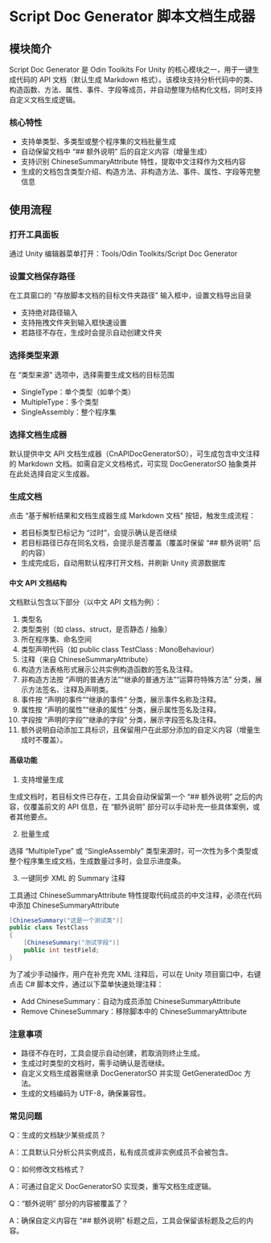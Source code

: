 # Script Doc Generator 脚本文档生成器

## 模块简介

Script Doc Generator 是 Odin Toolkits For Unity 的核心模块之一，用于一键生成代码的 API 文档（默认生成 Markdown 格式）。该模块支持分析代码中的类、构造函数、方法、属性、事件、字段等成员，并自动整理为结构化文档，同时支持自定义文档生成逻辑。

### 核心特性

- 支持单类型、多类型或整个程序集的文档批量生成
- 自动保留文档中 “## 额外说明” 后的自定义内容（增量生成）
- 支持识别 ChineseSummaryAttribute 特性，提取中文注释作为文档内容
- 生成的文档包含类型介绍、构造方法、非构造方法、事件、属性、字段等完整信息

## 使用流程

### 打开工具面板

通过 Unity 编辑器菜单打开：Tools/Odin Toolkits/Script Doc Generator

### 设置文档保存路径

在工具窗口的 “存放脚本文档的目标文件夹路径” 输入框中，设置文档导出目录

- 支持绝对路径输入
- 支持拖拽文件夹到输入框快速设置
- 若路径不存在，生成时会提示自动创建文件夹

### 选择类型来源

在 “类型来源” 选项中，选择需要生成文档的目标范围

- SingleType：单个类型（如单个类）
- MultipleType：多个类型
- SingleAssembly：整个程序集

### 选择文档生成器

默认提供中文 API 文档生成器（CnAPIDocGeneratorSO），可生成包含中文注释的 Markdown 文档。如需自定义文档格式，可实现 DocGeneratorSO 抽象类并在此处选择自定义生成器。

### 生成文档

点击 “基于解析结果和文档生成器生成 Markdown 文档” 按钮，触发生成流程：

- 若目标类型已标记为 “过时”，会提示确认是否继续
- 若目标路径已存在同名文档，会提示是否覆盖（覆盖时保留 “## 额外说明” 后的内容）
- 生成完成后，自动用默认程序打开文档，并刷新 Unity 资源数据库

#### 中文 API 文档结构

文档默认包含以下部分（以中文 API 文档为例）：

1. 类型名
2. 类型类别（如 class、struct，是否静态 / 抽象）
3. 所在程序集、命名空间
4. 类型声明代码（如 public class TestClass : MonoBehaviour）
5. 注释（来自 ChineseSummaryAttribute）
6. 构造方法表格形式展示公共实例构造函数的签名及注释。
7. 非构造方法按 “声明的普通方法”“继承的普通方法”“运算符特殊方法” 分类，展示方法签名、注释及声明类。
8. 事件按 “声明的事件”“继承的事件” 分类，展示事件名称及注释。
9. 属性按 “声明的属性”“继承的属性” 分类，展示属性签名及注释。
10. 字段按 “声明的字段”“继承的字段” 分类，展示字段签名及注释。
11. 额外说明自动添加工具标识，且保留用户在此部分添加的自定义内容（增量生成时不覆盖）。

#### 高级功能

1. 支持增量生成

生成文档时，若目标文件已存在，工具会自动保留第一个 “## 额外说明” 之后的内容，仅覆盖前文的 API 信息，在 “额外说明” 部分可以手动补充一些具体案例，或者其他要点。

2. 批量生成

选择 “MultipleType” 或 “SingleAssembly” 类型来源时，可一次性为多个类型或整个程序集生成文档，生成数量过多时，会显示进度条。

3. 一键同步 XML 的 Summary 注释

工具通过 ChineseSummaryAttribute 特性提取代码成员的中文注释，必须在代码中添加 ChineseSummaryAttribute

``` csharp
[ChineseSummary("这是一个测试类")]
public class TestClass
{
    [ChineseSummary("测试字段")]
    public int testField;
}
```

为了减少手动操作，用户在补充完 XML 注释后，可以在 Unity 项目窗口中，右键点击 C# 脚本文件，通过以下菜单快速处理注释：

- Add ChineseSummary：自动为成员添加 ChineseSummaryAttribute
- Remove ChineseSummary：移除脚本中的 ChineseSummaryAttribute

### 注意事项

- 路径不存在时，工具会提示自动创建，若取消则终止生成。
- 生成过时类型的文档时，需手动确认是否继续。
- 自定义文档生成器需继承 DocGeneratorSO 并实现 GetGeneratedDoc 方法。
- 生成的文档编码为 UTF-8，确保兼容性。

### 常见问题

Q：生成的文档缺少某些成员？

A：工具默认只分析公共实例成员，私有成员或非实例成员不会被包含。

Q：如何修改文档格式？

A：可通过自定义 DocGeneratorSO 实现类，重写文档生成逻辑。

Q：“额外说明” 部分的内容被覆盖了？

A：确保自定义内容在 “## 额外说明” 标题之后，工具会保留该标题及之后的内容。
